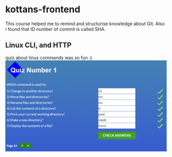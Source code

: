 # kottans-frontend
This course helped me to remind and structurise knowledge about Git. Also i found that ID number of commit is called SHA.

## Linux CLI, and HTTP

quiz about linux commands was so fun :)
![](task_linux_cli/quiz1.png)
